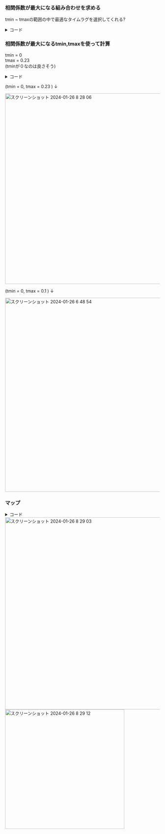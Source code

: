 

### 相関係数が最大になる組み合わせを求める
tmin ~ tmaxの範囲の中で最適なタイムラグを選択してくれる?
<details><summary>コード</summary>


```python
import numpy as np
from mne.decoding import ReceptiveField
from sklearn.model_selection import KFold

# ターゲットの相関係数の最大値とその組み合わせを保存する変数を初期化
max_corr = -np.inf
best_tmin = None
best_tmax = None

# 交差検証のための分割数を設定し、KFoldクラスを初期化
n_splits = 3
cv = KFold(n_splits)

# モデルようにデータを準備。faceデータを転置し、モデルの出力データ(EEG)Yを取得。
face = face.T
Y, _ = raw[:] 
Y = Y.T

# 試す遅延の範囲
tmin_range = np.linspace(-0.5, -0.00, 20)
tmax_range = np.linspace(0.00, 0.5, 20)

# 探索範囲内での相関係数を計算
for tmin_candidate in tmin_range:
    for tmax_candidate in tmax_range:
        # ReceptiveFieldで使用するdelayを設定
        tmin, tmax = tmin_candidate, tmax_candidate
        # ReceptiveFieldモデルを初期化
        rf = ReceptiveField(tmin, tmax, sfreq, feature_names=["envelope"], estimator=1.0, scoring="corrcoef")
        # 交差検証スコアを計算
        scores = np.zeros((n_splits, n_channels))
        for ii, (train, test) in enumerate(cv.split(face)):
            X_train = face[train][:, np.newaxis]
            rf.fit(X_train, Y[train])
            X_test = face[test][:, np.newaxis]
            scores[ii] = rf.score(X_test, Y[test])
        # 平均スコアを計算
        mean_scores = scores.mean(axis=0)
        # 最大相関係数とその組み合わせを更新
        if mean_scores.max() > max_corr:
            max_corr = mean_scores.max()
            best_tmin = tmin
            best_tmax = tmax

# 結果を表示
print(f"最大相関係数: {max_corr}")
print(f"最適なtmin: {best_tmin}")　　
print(f"最適なtmax: {best_tmax}")

```

print(f"最大相関係数: {max_corr}")　　　　

最大相関係数: 0.08369112362438363　　　　

print(f"最適なtmin: {best_tmin}")　　　　

最適なtmin: -0.0　　　

print(f"最適なtmax: {best_tmax}")　　

最適なtmax: 0.23684210526315788　　

</details>


### 相関係数が最大になるtmin,tmaxを使って計算
tmin = 0  
tmax = 0.23  
(tminが０なのは良さそう)  

<details><summary>コード</summary>

```python

#mTRFツールボックスと同様のことが、mne.decoding.ReceptiveFieldクラスでできる
#mne.decoding.ReceptiveFieldは、時間遅延を考慮した入力特徴量を使用して、
#エンコーディングモデル（刺激から脳へのモデル）を適合させるためのクラス
#時間遅延を考慮した表情特徴量とEEGの間の線形関係を見つけるためのエンコードモデルを構築。
#これにより、新しい刺激に対する反応を予測することができる。

# ReceptiveFieldで使用するdelayを定義
tmin, tmax = -0.0, 0.23

# ReceptiveFieldモデルを初期化
#指定した時間範囲（tminからtmaxまで）、サンプリング周波数（sfreq）を持ち、特徴量名とスコアリング方法を設定
#feature_names: モデルの入力特徴量の名前（オプション）。指定しない場合、fitを実行した後に入力データの形状から自動生成
#estimator: モデルの適合に使用する推定器（scikit-learnスタイルのモデル）またはRidge回帰モデルのアルファパラメータ。Noneの場合、Ridge回帰モデル（アルファ=0）が使用される
rf = ReceptiveField(
    tmin, tmax, sfreq, feature_names=["envelope"], estimator=1.0, scoring="corrcoef"
)

# 指定された遅延の範囲内におけるサンプリングポイントの数を算出
# 開始/終了インデックスも含むため、追加で2つの遅延がある
n_delays = int((tmax - tmin) * sfreq) + 2

# 交差検証のための分割数を設定し、KFoldクラスを初期化
n_splits = 3
cv = KFold(n_splits)

# モデルようにデータを準備。faceデータを転置し、モデルの出力データ(EEG)Yを取得。
face = face.T
Y, _ = raw[:] 
Y = Y.T

# 特徴量とEEGの間の線形関係を評価するために、モデルを学習させる
# スプリットごとにモデルを適合させ、予測/テストを繰り返す
coefs = np.zeros((n_splits, n_channels, n_delays))
scores = np.zeros((n_splits, n_channels))

for ii, (train, test) in enumerate(cv.split(face)):
    print("split %s / %s" % (ii + 1, n_splits))
    
    X_train = face[train][:, np.newaxis]  # n_featuresのために新しい軸を追加
    
    # モデルを適合
    rf.fit(X_train, Y[train])
    
    # 同じ形状のテストデータを準備
    X_test = face[test][:, np.newaxis]
    
    # スコア(相関)と係数を計算
    scores[ii] = rf.score(X_test, Y[test])
    coefs[ii] = rf.coef_[:, 0, :]
    # print(coefs[ii])
    # print(rf.delays_)

print(rf.delays_)
# 遅延の配列を計算
# rf.delays_はモデルが考慮する時間遅延の配列であり、それぞれの遅延が何秒であるかを理解するために、これをサンプリング周波数で割っている。
# これにより、遅延がサンプル単位ではなく、時間単位で表現されるようになる。
times = rf.delays_ / float(rf.sfreq)
print(times)

mean_times = times.mean()
# print(mean_times)

# 交差検証スプリットごとのスコアと係数(coef)を平均化
# 32この値が出てくる(チャンネル分)
mean_coefs = coefs.mean(axis=0)
mean_scores = scores.mean(axis=0)
print(mean_coefs.shape)
# print(scores)

# 平均予測スコアをプロット
fig, ax = plt.subplots()
ix_chs = np.arange(n_channels)
ax.plot(ix_chs, mean_scores)
ax.axhline(0, ls="--", color="r")
ax.set(title="Mean prediction score", xlabel="Channel", ylabel="Score ($r$)")
mne.viz.tight_layout()
plt.show()

#縦の値は相関係数
#この相関係数は、脳活動と外部刺激がどれだけ同期しているかを示す指標であり、
#高い相関係数は、脳活動が外部刺激に対して敏感であることを示す

```
</details>


 (tmin = 0, tmax = 0.23 ) ↓
 
 <img width="619" alt="スクリーンショット 2024-01-26 8 28 06" src="https://github.com/am-da/mTRF/assets/112613519/9b01b081-4d48-428c-816a-af015178f62a">

 (tmin = 0, tmax = 0.1 ) ↓
 
 <img width="630" alt="スクリーンショット 2024-01-26 6 48 54" src="https://github.com/am-da/mTRF/assets/112613519/eb7a8208-788a-4a32-81f2-f50232cffe01">


### マップ
<details><summary>コード</summary>


```python



# Print mean coefficients across all time delays / channels (see Fig 1)
time_plot = 0.180  # For highlighting a specific time.
fig, ax = plt.subplots(figsize=(4, 8))

# 'mean_coefs' 配列内の最大係数を取得します。
max_coef = mean_coefs.max()

# ヒートマップを作成し、係数を視覚化。'times' はX軸、'ix_chs' はY軸、'mean_coefs' は値。
# 'cmap' はカラーマップ、'vmin' および 'vmax' はカラーマップの値の範囲を指定。
ax.pcolormesh(
    times,
    ix_chs,
    mean_coefs,
    cmap="RdBu_r",
    vmin=-max_coef,
    vmax=max_coef,
    shading="gouraud",
)

ax.axvline(time_plot, ls="--", color="k", lw=2)
ax.set(
    xlabel="Delay (s)",
    ylabel="Channel",
    title="Mean Model\nCoefficients",
    xlim=times[[0, -1]],
    ylim=[len(ix_chs) - 1, 0],
    xticks=np.arange(tmin, tmax + 0.2, 0.2),
)

# X軸の目盛りラベルを45度回転
plt.setp(ax.get_xticklabels(), rotation=45)
mne.viz.tight_layout()

# 'times' 配列内で 'time_plot' に最も近い時間を探し、そのインデックスを 'ix_plot' に格納します。
ix_plot = np.argmin(np.abs(time_plot - times))
fig, ax = plt.subplots()

# "biosemi32" テンプレートを使用して Montage オブジェクト 'easycap_montage' を作成
easycap_montage = mne.channels.make_standard_montage("biosemi32")

# チャンネル名、サンプリング周波数、チャンネルタイプを指定して空の 'info' オブジェクトを作成
info = mne.create_info(ch_names=easycap_montage.ch_names, sfreq=1000.0, ch_types='eeg')

#'info' オブジェクトにモンタージュ情報を設定
info.set_montage(easycap_montage)

# マップを作成し、モデルの係数を視覚化。'mean_coefs' の特定の遅延に対する係数が表示される
# 'pos' はセンサーの位置情報、'axes' はグラフ描画のための軸を指定
# 'show=False' はプロットを直接表示しないように指定
mne.viz.plot_topomap(
    mean_coefs[:, ix_plot], pos=info, axes=ax, show=False, vlim=(-max_coef, max_coef)
)
ax.set(title="Topomap of model coefficients\nfor delay %s" % time_plot)
mne.viz.tight_layout()
plt.show()

```
</details>

<img width="624" alt="スクリーンショット 2024-01-26 8 29 03" src="https://github.com/am-da/mTRF/assets/112613519/535246e4-c76d-4249-90c3-6a97805835a1">  


<img width="388" alt="スクリーンショット 2024-01-26 8 29 12" src="https://github.com/am-da/mTRF/assets/112613519/c1620d0a-5d57-4d10-bfe3-4741e3582f49">
